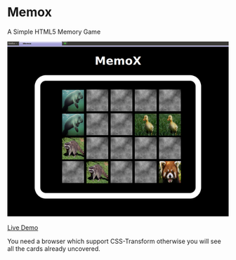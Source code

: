 Memox
=====

A Simple HTML5 Memory Game

![Screenshot](img/Game.png)

[Live Demo](http://htmlpreview.github.io/?https://raw.github.com/Zap123/Memox/master/Memo.html)


You need a browser which support CSS-Transform otherwise you will see all the cards already uncovered. 

